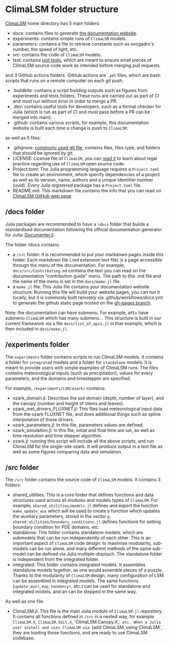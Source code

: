 # ClimaLSM folder structure

[ClimaLSM](https://github.com/CliMA/ClimaLSM.jl) home directory has 5 main folders:

- docs: contains files to generate [the documentation website](clima.github.io/ClimaLSM.jl/).  
- experiments: contains simple runs of `ClimaLSM` models. 
- parameters: contains a file to retrieve constants such as avogadro's number, the speed of light, etc. 
- src: contains the code of `ClimaLSM` models. 
- test: contains [unit tests](https://en.wikipedia.org/wiki/Unit_testing), which are meant to ensure small pieces of ClimaLSM source code work as intended before merging pull requests.

and 3 GitHub actions folders. GitHub actions are `.yml` files, which are bash scripts that runs on a remote computer on each git push. 
- .buildkite: contains a script building outputs such as figures from experiments and tests folders. These runs are carried out as part of CI and must run without error in order to merge a PR. 
- .dev: contains useful tools for developers, such as a format checker for Julia (which is run as part of CI and must pass before a PR can be merged into main). 
- .github: contains various scripts, for example, this documentation website is built each time a change is push to `ClimaLSM`. 

as well as 5 files:
- .gitignore: [commonly used git file](https://git-scm.com/docs/gitignore), contains files, files type, and folders that should be ignored by git. 
- LICENSE: License file of `ClimaLSM`, you can [read it](https://github.com/CliMA/ClimaLSM.jl/blob/main/LICENSE) to learn about legal practice regarding use of `ClimaLSM` open source code. 
- Project.toml: The Julia programming language requires a `Project.toml` file to create an environment, which specify dependencies of a project as well as its version, name, authors and a unique identifier number (uuid). Every Julia registered package has a `Project.toml` file. 
- README.md: This markdown file contains the info that you can read on [ClimaLSM GitHub web page](https://github.com/CliMA/ClimaLSM.jl)


## /docs folder

Julia packages are recommended to have a `\docs` folder that builds a standardised documentation following the official documentation generator for Julia: [Documenter.jl](https://documenter.juliadocs.org/stable/).

The folder /docs contains:
- a `/src` folder: It is recommended to put your markdown pages inside this folder. Each markdown file (.md extension text file) is a page accessible through the menu of the documentation. For example, `docs/src/Contributing.md` contains the text you can read on the documentation "contribution guide" menu. The path to this .md file and the name of the menu is set in the `docs/make.jl` file. 
- a `make.jl` file: This Julia file contains your documentation website structure. Running this file will build your website pages, you can run it locally, but it is commonly built remotely via .github/workflows/docs.yml to generate the github static page hosted on the [gh-pages branch](https://github.com/CliMA/ClimaLSM.jl/tree/gh-pages). 

Note: the documentation can have submenu. For example, `APIs` have submenu `ClimaLSM` which has many submenu... This structure is built in our current framework via a file `docs/list_of_apis.jl` in that example, which is then included in `docs/make.jl`.   

## /experiments folder

The `experiments` folder contains scripts to run ClimaLSM models. It contains a folder for `integrated` models and a folder for `standalone` models. It is meant to provide users with simple examples of ClimaLSM runs. The files contains meteorological inputs (such as precipitation), values for every parameters, and the domains and timestepper are specified. 

For example, `/experiments/LSM/ozark/` contains:
- ozark_domain.jl: Describes the soil domain (depth, number of layer), and the canopy (number and height of stems and leaves).
- ozark_met_drivers_FLUXNET.jl: This files load meteorological input data from the ozark FLUXNET file, and does additional things such as spline interpolation of these drivers.
- ozark_parameters.jl: In this file, parameters values are defined. 
- ozark_simulation.jl: In this file, initial and final time are set, as well as time resolution and time stepper algorithm. 
- ozark.jl: running this script will include all the above scripts, and run ClimaLSM for the single-site ozark. It will produce output in a text file as well as some figures comparing data and simulation.

## /src folder

The `/src` folder contains the source code of `ClimaLSM` models. It contains 3 folders:
- shared_utilities: This is a core folder that defines functions and data structures used across all modules and models types of `ClimaLSM`. For example, `shared_utilities/models.jl` defines and export the function `make_update_aux` which will be used to create a function which updates the auxiliary parameters, stored in the vector `p`, `shared_utilities/boundary_conditions.jl` defines functions for setting boundary condition for PDE domains, etc.
- standalone: This folder contains standalone models, which are submodels that can be run independently of each other. This is an important aspect of `ClimaLSM` code design: to maximise modularity, sub-models can be run alone, and many different methods of the same sub-model can be defined via Julia multiple-disptach. The standalone folder is independent from the integrated folder. 
- integrated: This folder contains integrated models. It assembles standalone models together, as one would assemble pieces of a puzzle. Thanks to the modularity of `ClimaLSM` design, many configuration of LSM can be assembled in integrated models. The same functions (`update_aux!`, `exp_tendency!`, etc.) can be used for standalone and integrated models, and an can be stepped  in the same way.

As well as one file:
- ClimaLSM.jl: This file is the main Julia module of `ClimaLSM.jl` repository. It contains all functions defined in `/src` in a nested way, for example `ClimaLSM.X`, `ClimaLSM.Soil.X`, 'ClimaLSM.Canopy.X`, etc. When a Julia user install and uses ClimaLSM via `]add ClimaLSM, using ClimaLSM`, they are loading those functions, and are ready to use ClimaLSM codebase. 
